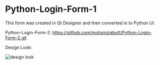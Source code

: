 # Python-Login-Form-1
This form was created in Qt Designer and then converted in to Python UI.

Python-Login-Form-2: https://github.com/mohsinziabutt/Python-Login-Form-2.git

Design Look:

![design look](https://user-images.githubusercontent.com/77164635/130330464-38b1cf7d-8e07-4bd3-9a96-310c975b09aa.png)


